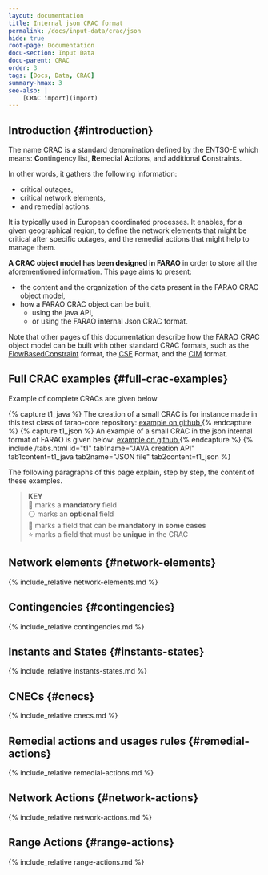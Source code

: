 ```yaml
---
layout: documentation
title: Internal json CRAC format
permalink: /docs/input-data/crac/json
hide: true
root-page: Documentation
docu-section: Input Data
docu-parent: CRAC
order: 3
tags: [Docs, Data, CRAC]
summary-hmax: 3
see-also: |
    [CRAC import](import)
---
```


## Introduction {#introduction}
The name CRAC is a standard denomination defined by the ENTSO-E which means: **C**ontingency list, **R**emedial 
**A**ctions, and additional **C**onstraints.

In other words, it gathers the following information:
- critical outages,
- critical network elements,
- and remedial actions.

It is typically used in European coordinated processes. It enables, for a given geographical region, to define the 
network elements that might be critical after specific outages, and the remedial actions that might help to manage them.  

**A CRAC object model has been designed in FARAO** in order to store all the aforementioned information. This page aims to present:
- the content and the organization of the data present in the FARAO CRAC object model,
- how a FARAO CRAC object can be built,
  - using the java API,
  - or using the FARAO internal Json CRAC format.

Note that other pages of this documentation describe how the FARAO CRAC object model can be built with other standard 
CRAC formats, such as the [FlowBasedConstraint](fbconstraint) format, the [CSE](cse) Format, and the [CIM](cim) format.

## Full CRAC examples {#full-crac-examples}
Example of complete CRACs are given below

{% capture t1_java %}
The creation of a small CRAC is for instance made in this test class of farao-core repository:
<a href="
https://github.com/powsybl/powsybl-open-rao/blob/main/data/crac/crac-impl/src/test/java/com/powsybl/openrao/data/cracimpl/utils/CommonCracCreation.java"> 
example on github
</a>
{% endcapture %}
{% capture t1_json %}
An example of a small CRAC in the json internal format of FARAO is given below:
<a href="
https://github.com/powsybl/powsybl-open-rao/blob/main/ra-optimisation/search-tree-rao/src/test/resources/crac/small-crac-with-network-actions.json"> 
example on github
</a>
{% endcapture %}
{% include /tabs.html id="t1" tab1name="JAVA creation API" tab1content=t1_java tab2name="JSON file" tab2content=t1_json %}
  
The following paragraphs of this page explain, step by step, the content of these examples.

> **KEY**  
> 🔴 marks a **mandatory** field  
> ⚪ marks an **optional** field  
> 🔵 marks a field that can be **mandatory in some cases**  
> ⭐ marks a field that must be **unique** in the CRAC  

## Network elements {#network-elements}
{% include_relative network-elements.md %}  

## Contingencies {#contingencies}
{% include_relative contingencies.md %}  

## Instants and States {#instants-states}
{% include_relative instants-states.md %}  

## CNECs {#cnecs}
{% include_relative cnecs.md %}  

## Remedial actions and usages rules {#remedial-actions}
{% include_relative remedial-actions.md %}  

## Network Actions {#network-actions}
{% include_relative network-actions.md %}  

## Range Actions {#range-actions}
{% include_relative range-actions.md %}  
